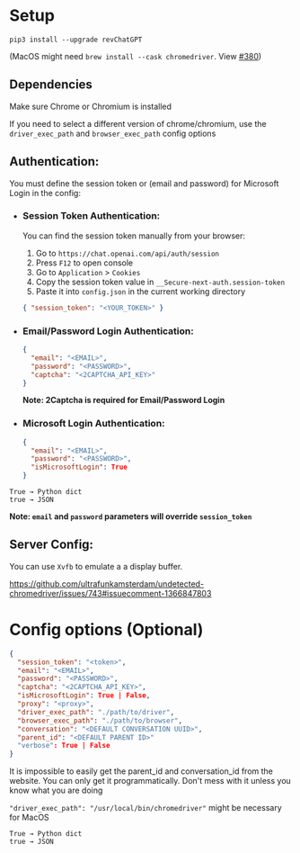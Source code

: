 # Setup

`pip3 install --upgrade revChatGPT`

(MacOS might need `brew install --cask chromedriver`. View [#380](https://github.com/acheong08/ChatGPT/issues/380))

## Dependencies

Make sure Chrome or Chromium is installed

If you need to select a different version of chrome/chromium, use the `driver_exec_path` and `browser_exec_path` config options

## Authentication:

You must define the session token or (email and password) for Microsoft Login in the config:

- ### Session Token Authentication:

  You can find the session token manually from your browser:

  1. Go to `https://chat.openai.com/api/auth/session`
  2. Press `F12` to open console
  3. Go to `Application` > `Cookies`
  4. Copy the session token value in `__Secure-next-auth.session-token`
  5. Paste it into `config.json` in the current working directory

  ```json
  { "session_token": "<YOUR_TOKEN>" }
  ```

- ### Email/Password Login Authentication:

  ```json
  {
    "email": "<EMAIL>",
    "password": "<PASSWORD>",
    "captcha": "<2CAPTCHA_API_KEY>"
  }
  ```

  **Note: 2Captcha is required for Email/Password Login**

- ### Microsoft Login Authentication:

  ```json
  {
    "email": "<EMAIL>",
    "password": "<PASSWORD>",
    "isMicrosoftLogin": True
  }
  ```
```
True → Python dict
true → JSON
```

  **Note: `email` and `password` parameters will override `session_token`**

## Server Config:

You can use `Xvfb` to emulate a a display buffer.

https://github.com/ultrafunkamsterdam/undetected-chromedriver/issues/743#issuecomment-1366847803

# Config options (Optional)

```json
{
  "session_token": "<token>",
  "email": "<EMAIL>",
  "password": "<PASSWORD>",
  "captcha": "<2CAPTCHA_API_KEY>",
  "isMicrosoftLogin": True | False,
  "proxy": "<proxy>",
  "driver_exec_path": "./path/to/driver",
  "browser_exec_path": "./path/to/browser",
  "conversation": "<DEFAULT CONVERSATION UUID>",
  "parent_id": "<DEFAULT PARENT ID>"
  "verbose": True | False
}
```
It is impossible to easily get the parent_id and conversation_id from the website. You can only get it programmatically. Don't mess with it unless you know what you are doing

`"driver_exec_path": "/usr/local/bin/chromedriver"` might be necessary for MacOS
```
True → Python dict
true → JSON
```
